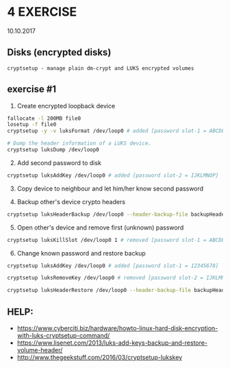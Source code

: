 # 4 EXERCISE
10.10.2017

## Disks (encrypted disks)

```
cryptsetup - manage plain dm-crypt and LUKS encrypted volumes
```

## exercise #1
1. Create encrypted loopback device
```sh
fallocate -l 200MB file0
losetup -f file0
cryptsetup -y -v luksFormat /dev/loop0 # added [password slot-1 = ABCDEFGH]

# Dump the header information of a LUKS device.
cryptsetup luksDump /dev/loop0
```
2. Add second password to disk
```sh
cryptsetup luksAddKey /dev/loop0 # added [password slot-2 = IJKLMNOP]
```
3. Copy device to neighbour and let him/her know second password

4. Backup other's device crypto headers
```sh
cryptsetup luksHeaderBackup /dev/loop0 --header-backup-file backupHeaderFile
```
5. Open other's device and remove first (unknown) password
```sh
cryptsetup luksKillSlot /dev/loop0 1 # removed [password slot-1 = ABCDEFGH]
```
6. Change known password and restore backup
```sh
cryptsetup luksAddKey /dev/loop0 # added [password slot-1 = 12345678]

cryptsetup luksRemoveKey /dev/loop0 # removed [password slot-2 = IJKLMNOP]

cryptsetup luksHeaderRestore /dev/loop0 --header-backup-file backupHeaderFile
```

## HELP:
* https://www.cyberciti.biz/hardware/howto-linux-hard-disk-encryption-with-luks-cryptsetup-command/
* https://www.lisenet.com/2013/luks-add-keys-backup-and-restore-volume-header/
* http://www.thegeekstuff.com/2016/03/cryptsetup-lukskey
